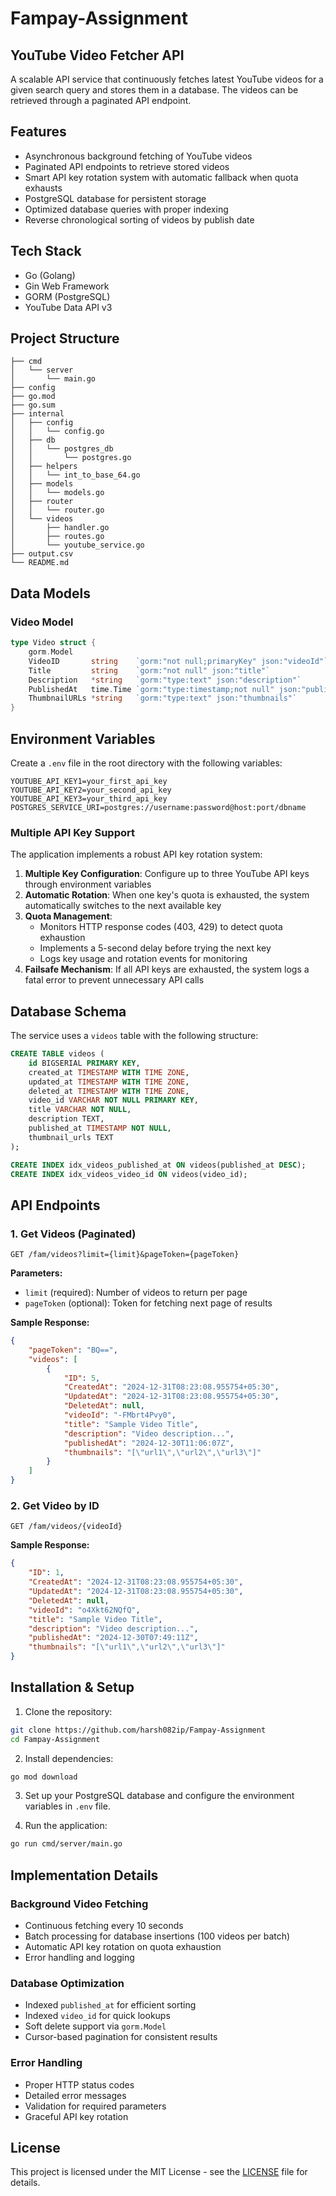 # Fampay-Assignment

## YouTube Video Fetcher API

A scalable API service that continuously fetches latest YouTube videos for a given search query and stores them in a database. The videos can be retrieved through a paginated API endpoint.

## Features

- Asynchronous background fetching of YouTube videos
- Paginated API endpoints to retrieve stored videos
- Smart API key rotation system with automatic fallback when quota exhausts
- PostgreSQL database for persistent storage
- Optimized database queries with proper indexing
- Reverse chronological sorting of videos by publish date

## Tech Stack

- Go (Golang)
- Gin Web Framework
- GORM (PostgreSQL)
- YouTube Data API v3

## Project Structure

```
├── cmd
│   └── server
│       └── main.go
├── config
├── go.mod
├── go.sum
├── internal
│   ├── config
│   │   └── config.go
│   ├── db
│   │   └── postgres_db
│   │       └── postgres.go
│   ├── helpers
│   │   └── int_to_base_64.go
│   ├── models
│   │   └── models.go
│   ├── router
│   │   └── router.go
│   └── videos
│       ├── handler.go
│       ├── routes.go
│       └── youtube_service.go
├── output.csv
└── README.md
```

## Data Models

### Video Model
```go
type Video struct {
    gorm.Model
    VideoID       string    `gorm:"not null;primaryKey" json:"videoId"`
    Title         string    `gorm:"not null" json:"title"`
    Description   *string   `gorm:"type:text" json:"description"`
    PublishedAt   time.Time `gorm:"type:timestamp;not null" json:"publishedAt"`
    ThumbnailURLs *string   `gorm:"type:text" json:"thumbnails"`
}
```

## Environment Variables

Create a `.env` file in the root directory with the following variables:

```env
YOUTUBE_API_KEY1=your_first_api_key
YOUTUBE_API_KEY2=your_second_api_key
YOUTUBE_API_KEY3=your_third_api_key
POSTGRES_SERVICE_URI=postgres://username:password@host:port/dbname
```

### Multiple API Key Support

The application implements a robust API key rotation system:

1. **Multiple Key Configuration**: Configure up to three YouTube API keys through environment variables
2. **Automatic Rotation**: When one key's quota is exhausted, the system automatically switches to the next available key
3. **Quota Management**: 
   - Monitors HTTP response codes (403, 429) to detect quota exhaustion
   - Implements a 5-second delay before trying the next key
   - Logs key usage and rotation events for monitoring
4. **Failsafe Mechanism**: If all API keys are exhausted, the system logs a fatal error to prevent unnecessary API calls

## Database Schema

The service uses a `videos` table with the following structure:

```sql
CREATE TABLE videos (
    id BIGSERIAL PRIMARY KEY,
    created_at TIMESTAMP WITH TIME ZONE,
    updated_at TIMESTAMP WITH TIME ZONE,
    deleted_at TIMESTAMP WITH TIME ZONE,
    video_id VARCHAR NOT NULL PRIMARY KEY,
    title VARCHAR NOT NULL,
    description TEXT,
    published_at TIMESTAMP NOT NULL,
    thumbnail_urls TEXT
);

CREATE INDEX idx_videos_published_at ON videos(published_at DESC);
CREATE INDEX idx_videos_video_id ON videos(video_id);
```

## API Endpoints

### 1. Get Videos (Paginated)
```
GET /fam/videos?limit={limit}&pageToken={pageToken}
```

**Parameters:**
- `limit` (required): Number of videos to return per page
- `pageToken` (optional): Token for fetching next page of results

**Sample Response:**
```json
{
    "pageToken": "BQ==",
    "videos": [
        {
            "ID": 5,
            "CreatedAt": "2024-12-31T08:23:08.955754+05:30",
            "UpdatedAt": "2024-12-31T08:23:08.955754+05:30",
            "DeletedAt": null,
            "videoId": "-FMbrt4Pvy0",
            "title": "Sample Video Title",
            "description": "Video description...",
            "publishedAt": "2024-12-30T11:06:07Z",
            "thumbnails": "[\"url1\",\"url2\",\"url3\"]"
        }
    ]
}
```

### 2. Get Video by ID
```
GET /fam/videos/{videoId}
```

**Sample Response:**
```json
{
    "ID": 1,
    "CreatedAt": "2024-12-31T08:23:08.955754+05:30",
    "UpdatedAt": "2024-12-31T08:23:08.955754+05:30",
    "DeletedAt": null,
    "videoId": "o4Xkt62NQfQ",
    "title": "Sample Video Title",
    "description": "Video description...",
    "publishedAt": "2024-12-30T07:49:11Z",
    "thumbnails": "[\"url1\",\"url2\",\"url3\"]"
}
```

## Installation & Setup

1. Clone the repository:
```bash
git clone https://github.com/harsh082ip/Fampay-Assignment
cd Fampay-Assignment
```

2. Install dependencies:
```bash
go mod download
```

3. Set up your PostgreSQL database and configure the environment variables in `.env` file.

4. Run the application:
```bash
go run cmd/server/main.go
```

## Implementation Details

### Background Video Fetching
- Continuous fetching every 10 seconds
- Batch processing for database insertions (100 videos per batch)
- Automatic API key rotation on quota exhaustion
- Error handling and logging

### Database Optimization
- Indexed `published_at` for efficient sorting
- Indexed `video_id` for quick lookups
- Soft delete support via `gorm.Model`
- Cursor-based pagination for consistent results

### Error Handling
- Proper HTTP status codes
- Detailed error messages
- Validation for required parameters
- Graceful API key rotation

## License

This project is licensed under the MIT License - see the [LICENSE](LICENSE) file for details.